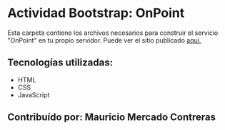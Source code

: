 # Actividad Bootstrap: OnPoint

Esta carpeta contiene los archivos necesarios para construir el servicio "OnPoint" en tu propio servidor. Puede ver el sitio publicado [aquí.](https://thedzko.github.io/BootstrapPoint/)

## Tecnologías utilizadas:

- HTML
- CSS
- JavaScript

## Contribuído por: __Mauricio Mercado Contreras__